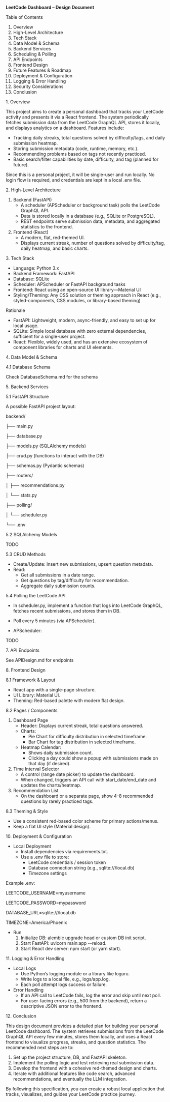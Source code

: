 **LeetCode Dashboard – Design Document**

Table of Contents

1. Overview
2. High-Level Architecture
3. Tech Stack
4. Data Model & Schema
5. Backend Services
6. Scheduling & Polling
7. API Endpoints
8. Frontend Design
9. Future Features & Roadmap
10. Deployment & Configuration
11. Logging & Error Handling
12. Security Considerations
13. Conclusion

1\. Overview

This project aims to create a personal dashboard that tracks your LeetCode activity and presents it via a React frontend. The system periodically fetches submission data from the LeetCode GraphQL API, stores it locally, and displays analytics on a dashboard. Features include:

- Tracking daily streaks, total questions solved by difficulty/tags, and daily submission heatmap.
- Storing submission metadata (code, runtime, memory, etc.).
- Recommending problems based on tags not recently practiced.
- Basic search/filter capabilities by date, difficulty, and tag (planned for future).

Since this is a personal project, it will be single-user and run locally. No login flow is required, and credentials are kept in a local .env file.

2\. High-Level Architecture


1. Backend (FastAPI)
    - A scheduler (APScheduler or background task) polls the LeetCode GraphQL API.
    - Data is stored locally in a database (e.g., SQLite or PostgreSQL).
    - REST endpoints serve submission data, metadata, and aggregated statistics to the frontend.
2. Frontend (React)
    - A modern, flat, red-themed UI.
    - Displays current streak, number of questions solved by difficulty/tag, daily heatmap, and basic charts.

3\. Tech Stack

- Language: Python 3.x
- Backend Framework: FastAPI
- Database: SQLite
- Scheduler: APScheduler or FastAPI background tasks
- Frontend: React using an open-source UI library—Material UI
- Styling/Theming: Any CSS solution or theming approach in React (e.g., styled-components, CSS modules, or library-based theming)

Rationale

- FastAPI: Lightweight, modern, async-friendly, and easy to set up for local usage.
- SQLite: Simple local database with zero external dependencies, sufficient for a single-user project.
- React: Flexible, widely used, and has an extensive ecosystem of component libraries for charts and UI elements.

4\. Data Model & Schema

4.1 Database Schema

Check DatabaseSchema.md for the schema

5\. Backend Services

5.1 FastAPI Structure

A possible FastAPI project layout:

backend/

├── main.py

├── database.py

├── models.py (SQLAlchemy models)

├── crud.py (functions to interact with the DB)

├── schemas.py (Pydantic schemas)

├── routers/


│ ├── recommendations.py

│ └── stats.py

├── polling/

│ └── scheduler.py

└── .env

5.2 SQLAlchemy Models

TODO

5.3 CRUD Methods

- Create/Update: Insert new submissions, upsert question metadata.
- Read:
  - Get all submissions in a date range.
  - Get questions by tag/difficulty for recommendation.
  - Aggregate daily submission counts.

5.4 Polling the LeetCode API

- In scheduler.py, implement a function that logs into LeetCode GraphQL, fetches recent submissions, and stores them in DB.
- Poll every 5 minutes (via APScheduler).


- APScheduler:

TODO

7\. API Endpoints

See APIDesign.md for endpoints

8\. Frontend Design

8.1 Framework & Layout

- React app with a single-page structure.
- UI Library: Material UI.
- Theming: Red-based palette with modern flat design.

8.2 Pages / Components

1. Dashboard Page
    - Header: Displays current streak, total questions answered.
    - Charts:
        - Pie Chart for difficulty distribution in selected timeframe.
        - Bar Chart for tag distribution in selected timeframe.
    - Heatmap Calendar:
        - Shows daily submission count.
        - Clicking a day could show a popup with submissions made on that day (if desired).
2. Time Interval Selector
    - A control (range date picker) to update the dashboard.
    - When changed, triggers an API call with start_date/end_date and updates the charts/heatmap.
3. Recommendation List
    - On the dashboard or a separate page, show 4–8 recommended questions by rarely practiced tags.

8.3 Theming & Style

- Use a consistent red-based color scheme for primary actions/menus.
- Keep a flat UI style (Material design).



10\. Deployment & Configuration

- Local Deployment
  - Install dependencies via requirements.txt.
  - Use a .env file to store:
    - LeetCode credentials / session token
    - Database connection string (e.g., sqlite:///local.db)
    - Timezone settings

Example .env:

LEETCODE_USERNAME=myusername

LEETCODE_PASSWORD=mypassword

DATABASE_URL=sqlite:///local.db

TIMEZONE=America/Phoenix  

- Run
    1. Initialize DB: alembic upgrade head or custom DB init script.
    2. Start FastAPI: uvicorn main:app --reload.
    3. Start React dev server: npm start (or yarn start).

11\. Logging & Error Handling

- Local Logs
  - Use Python’s logging module or a library like loguru.
  - Write logs to a local file, e.g., logs/app.log.
  - Each poll attempt logs success or failure.
- Error Handling
  - If an API call to LeetCode fails, log the error and skip until next poll.
  - For user-facing errors (e.g., 500 from the backend), return a descriptive JSON error to the frontend.


12\. Conclusion

This design document provides a detailed plan for building your personal LeetCode dashboard. The system retrieves submissions from the LeetCode GraphQL API every few minutes, stores them locally, and uses a React frontend to visualize progress, streaks, and question statistics. The recommended next steps are to:

1. Set up the project structure, DB, and FastAPI skeleton.
2. Implement the polling logic and test retrieving real submission data.
3. Develop the frontend with a cohesive red-themed design and charts.
4. Iterate with additional features like code search, advanced recommendations, and eventually the LLM integration.

By following this specification, you can create a robust local application that tracks, visualizes, and guides your LeetCode practice journey.